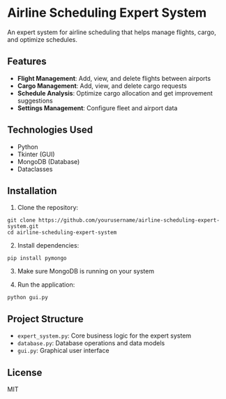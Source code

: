 # Airline Scheduling Expert System

An expert system for airline scheduling that helps manage flights, cargo, and optimize schedules.

## Features

- **Flight Management**: Add, view, and delete flights between airports
- **Cargo Management**: Add, view, and delete cargo requests
- **Schedule Analysis**: Optimize cargo allocation and get improvement suggestions
- **Settings Management**: Configure fleet and airport data

## Technologies Used

- Python
- Tkinter (GUI)
- MongoDB (Database)
- Dataclasses

## Installation

1. Clone the repository:
```
git clone https://github.com/yourusername/airline-scheduling-expert-system.git
cd airline-scheduling-expert-system
```

2. Install dependencies:
```
pip install pymongo
```

3. Make sure MongoDB is running on your system

4. Run the application:
```
python gui.py
```

## Project Structure

- `expert_system.py`: Core business logic for the expert system
- `database.py`: Database operations and data models
- `gui.py`: Graphical user interface

## License

MIT 